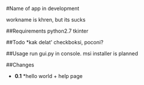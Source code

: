#Name of app in development

workname is khren, but its sucks

##Requirements
python2.7
tkinter

##Todo
*kak delat' checkboksi, poconi?

##Usage
run gui.py in console.
msi installer is planned

##Changes
- **0.1**
	*hello world + help page

